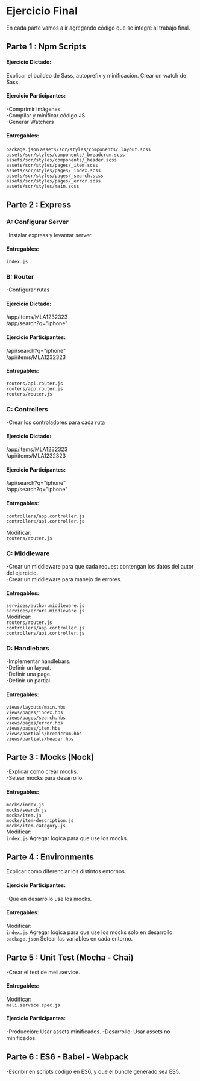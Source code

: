 # Ejercicio Final
En cada parte vamos a ir agregando código que se integre al trabajo final.

## Parte 1 : Npm Scripts
#### Ejercicio Dictado:  
Explicar el buildeo de Sass, autoprefix y minificación. 
Crear un watch de Sass.  

#### Ejercicio Participantes:   
-Comprimir imágenes.  
-Compilar y minificar código JS.  
-Generar Watchers  

#### Entregables: 
`package.json`
`assets/scr/styles/components/_layout.scss` 
`assets/scr/styles/components/_breadcrum.scss` 
`assets/scr/styles/components/_header.scss`  
`assets/scr/styles/pages/_item.scss`  
`assets/scr/styles/pages/_index.scss`  
`assets/scr/styles/pages/_search.scss`  
`assets/scr/styles/pages/_error.scss`  
`assets/scr/styles/main.scss`  

## Parte 2 : Express
### A: Configurar Server
-Instalar express y levantar server.  

#### Entregables: 
`index.js`

### B: Router
-Configurar rutas  

#### Ejercicio Dictado:  
/app/items/MLA1232323   
/app/search?q="iphone"  

#### Ejercicio Participantes: 
/api/search?q="iphone"  
/api/items/MLA1232323  

#### Entregables:  
`routers/api.router.js`  
`routers/app.router.js`  
`routers/router.js`  

### C: Controllers
-Crear los controladores para cada ruta

#### Ejercicio Dictado:  
/app/items/MLA1232323  
/api/items/MLA1232323  

#### Ejercicio Participantes: 
/api/search?q="iphone"  
/app/search?q="iphone"  

#### Entregables:  
`controllers/app.controller.js`  
`controllers/api.controller.js`  

Modificar:  
`routers/router.js`  

### C: Middleware
-Crear un middleware para que cada request contengan los datos del autor del ejercicio.  
-Crear un middleware para manejo de errores.  

#### Entregables:  
`services/author.middleware.js`  
`services/errors.middleware.js`  
Modificar:   
`routers/router.js`  
`controllers/app.controller.js`  
`controllers/api.controller.js`  

### D: Handlebars
-Implementar handlebars.  
-Definir un layout.  
-Definir una page.  
-Definir un partial.  

#### Entregables:  
`views/layouts/main.hbs`  
`views/pages/index.hbs`  
`views/pages/search.hbs`  
`views/pages/error.hbs`  
`views/pages/item.hbs`  
`views/partials/breadcrum.hbs`  
`views/partials/header.hbs`  

## Parte 3 : Mocks (Nock)
-Explicar como crear mocks.  
-Setear mocks para desarrollo.    

#### Entregables:  
`mocks/index.js`  
`mocks/search.js`  
`mocks/item.js`  
`mocks/item-description.js`  
`mocks/item-category.js`  
Modificar:  
`index.js` Agregar lógica para que use los mocks.   

## Parte 4 : Environments
Explicar como diferenciar los distintos entornos.

#### Ejercicio Participantes:   
-Que en desarrollo use los mocks.

#### Entregables:  
Modificar:  
`index.js` Agregar lógica para que use los mocks solo en desarrollo   
`package.json` Setear las variables en cada entorno.  

## Parte 5 : Unit Test (Mocha - Chai)
-Crear el test de meli.service.

#### Entregables:  
Modificar:  
`meli.service.spec.js`   

#### Ejercicio Participantes:   
-Producción: Usar assets minificados.
-Desarrollo: Usar assets no minificados.

## Parte 6 : ES6 - Babel - Webpack
-Escribir en scripts código en ES6, y que el bundle generado sea ES5.
